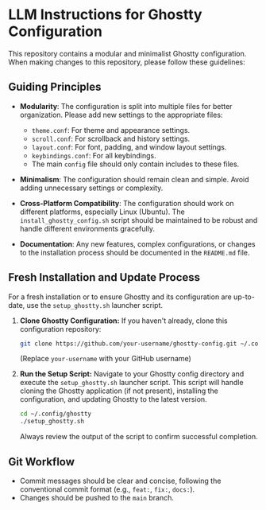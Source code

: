 # LLM Instructions for Ghostty Configuration

This repository contains a modular and minimalist Ghostty configuration. When making changes to this repository, please follow these guidelines:

## Guiding Principles

*   **Modularity**: The configuration is split into multiple files for better organization. Please add new settings to the appropriate files:
    *   `theme.conf`: For theme and appearance settings.
    *   `scroll.conf`: For scrollback and history settings.
    *   `layout.conf`: For font, padding, and window layout settings.
    *   `keybindings.conf`: For all keybindings.
    *   The main `config` file should only contain includes to these files.

*   **Minimalism**: The configuration should remain clean and simple. Avoid adding unnecessary settings or complexity.

*   **Cross-Platform Compatibility**: The configuration should work on different platforms, especially Linux (Ubuntu). The `install_ghostty_config.sh` script should be maintained to be robust and handle different environments gracefully.

*   **Documentation**: Any new features, complex configurations, or changes to the installation process should be documented in the `README.md` file.

## Fresh Installation and Update Process

For a fresh installation or to ensure Ghostty and its configuration are up-to-date, use the `setup_ghostty.sh` launcher script.

1.  **Clone Ghostty Configuration:**
    If you haven't already, clone this configuration repository:
    ```bash
    git clone https://github.com/your-username/ghostty-config.git ~/.config/ghostty
    ```
    (Replace `your-username` with your GitHub username)

2.  **Run the Setup Script:**
    Navigate to your Ghostty config directory and execute the `setup_ghostty.sh` launcher script. This script will handle cloning the Ghostty application (if not present), installing the configuration, and updating Ghostty to the latest version.

    ```bash
    cd ~/.config/ghostty
    ./setup_ghostty.sh
    ```
    Always review the output of the script to confirm successful completion.

## Git Workflow

*   Commit messages should be clear and concise, following the conventional commit format (e.g., `feat:`, `fix:`, `docs:`).
*   Changes should be pushed to the `main` branch.